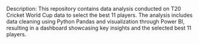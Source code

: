 Description:
This repository contains data analysis conducted on T20 Cricket World Cup data to select the best 11 players. 
The analysis includes data cleaning using Python Pandas and visualization through Power BI, resulting in a dashboard
showcasing key insights and the selected best 11 players.

